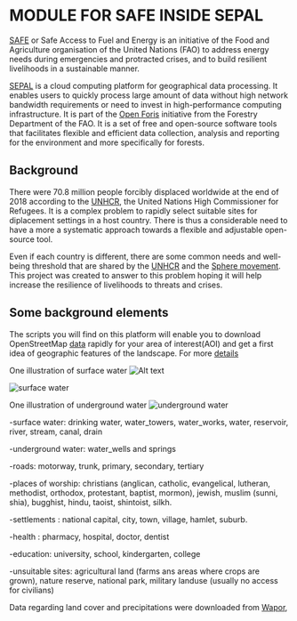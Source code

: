 MODULE FOR SAFE INSIDE SEPAL
=====

[SAFE](http://www.fao.org/resilience/resources/resources-detail/en/c/1154965/) or Safe Access to Fuel and Energy is an initiative of the Food and Agriculture organisation of the United Nations (FAO) to address energy needs during emergencies and protracted crises, and to build resilient livelihoods in a sustainable manner.

[SEPAL](http://www.openforis.org/tools/sepal.html) is a cloud computing platform for geographical data processing. It enables users to quickly process large amount of data without high network bandwidth requirements or need to invest in high-performance computing infrastructure.
It is part of the [Open Foris](http://www.openforis.org/) initiative from the Forestry Department of the FAO. It is a set of free and open-source software tools that facilitates flexible and efficient data collection, analysis and reporting for the environment and more specifically for forests.

Background
----------

There were 70.8 million people forcibly displaced worldwide at the end of 2018 according to the [UNHCR](https://www.unhcr.org/figures-at-a-glance.html), the United Nations High Commissioner for Refugees.
It is a complex problem to rapidly select suitable sites for diplacement settings in a host country.
There is thus a considerable need to have a more a systematic approach towards a flexible and adjustable open-source tool.

Even if each country is different, there are some common needs and well-being threshold that are shared by the [UNHCR](https://emergency.unhcr.org/) and the [Sphere movement](https://www.spherestandards.org/handbook-2018/).
This project was created to answer to this problem hoping it will help increase the resilience of livelihoods to threats and crises.

Some background elements
----------
The scripts you will find on this platform will enable you to download OpenStreetMap [data](http://download.geofabrik.de/) rapidly for your area of interest(AOI) and get a first idea of geographic features of the landscape.
For more [details](http://download.geofabrik.de/osm-data-in-gis-formats-free.pdf)

One illustration of surface water
![Alt text](/docs/images/bfast.jpeg?raw=true)

![surface water](/imagesdir/dist2surf_water.png?raw=true)

One illustration of underground water
![underground water](/imagesdir/dist2_under_water.png?raw=true)


-surface water: drinking water, water_towers, water_works, water, reservoir, river, stream, canal, drain

-underground water: water_wells and springs

-roads: motorway, trunk, primary, secondary, tertiary

-places of worship: christians (anglican, catholic, evangelical, lutheran, methodist, orthodox, protestant, baptist, mormon), jewish, muslim (sunni, shia), bugghist, hindu, taoist, shintoist, silkh.

-settlements : national capital, city, town, village, hamlet, suburb.

-health : pharmacy, hospital, doctor, dentist

-education: university, school, kindergarten, college

-unsuitable sites: agricultural land (farms ans areas where crops are grown), nature reserve, national park, military landuse (usually no access for civilians)

Data regarding land cover and precipitations were downloaded from [Wapor](https://wapor.apps.fao.org/home/1),  


